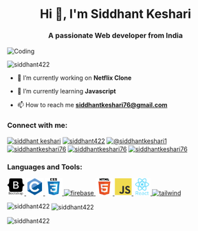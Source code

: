 <h1 align="center">Hi 👋, I'm Siddhant Keshari</h1>
<h3 align="center">A passionate Web developer from India</h3>
<img align ="center" alt ="Coding" width ="400" src ="https://camo.githubusercontent.com/fe63ad82cd0ea16571908365dcb3aff7a9715881cbeb881dba7def507d2790ea/68747470733a2f2f6d69726f2e6d656469756d2e636f6d2f6d61782f313336302f302a67714f33736c4c6d4762346d55656a652e676966">
<p align="left"> <img src="https://komarev.com/ghpvc/?username=siddhant422&label=Profile%20views&color=0e75b6&style=flat" alt="siddhant422" /> </p>

- 🔭 I’m currently working on **Netflix Clone**

- 🌱 I’m currently learning **Javascript**

- 📫 How to reach me **siddhantkeshari76@gmail.com**

<h3 align="left">Connect with me:</h3>
<p align="left">
<a href="https://linkedin.com/in/siddhant keshari" target="blank"><img align="center" src="https://raw.githubusercontent.com/rahuldkjain/github-profile-readme-generator/master/src/images/icons/Social/linked-in-alt.svg" alt="siddhant keshari" height="30" width="40" /></a>
<a href="https://www.codechef.com/users/siddhant422" target="blank"><img align="center" src="https://cdn.jsdelivr.net/npm/simple-icons@3.1.0/icons/codechef.svg" alt="siddhant422" height="30" width="40" /></a>
<a href="https://www.hackerrank.com/@siddhantkeshari1" target="blank"><img align="center" src="https://raw.githubusercontent.com/rahuldkjain/github-profile-readme-generator/master/src/images/icons/Social/hackerrank.svg" alt="@siddhantkeshari1" height="30" width="40" /></a>
<a href="https://codeforces.com/profile/siddhantkeshari76" target="blank"><img align="center" src="https://raw.githubusercontent.com/rahuldkjain/github-profile-readme-generator/master/src/images/icons/Social/codeforces.svg" alt="siddhantkeshari76" height="30" width="40" /></a>
<a href="https://www.leetcode.com/siddhantkeshari76" target="blank"><img align="center" src="https://raw.githubusercontent.com/rahuldkjain/github-profile-readme-generator/master/src/images/icons/Social/leet-code.svg" alt="siddhantkeshari76" height="30" width="40" /></a>
<a href="https://auth.geeksforgeeks.org/user/siddhantkeshari76" target="blank"><img align="center" src="https://raw.githubusercontent.com/rahuldkjain/github-profile-readme-generator/master/src/images/icons/Social/geeks-for-geeks.svg" alt="siddhantkeshari76" height="30" width="40" /></a>
</p>

<h3 align="left">Languages and Tools:</h3>
<p align="left"> <a href="https://getbootstrap.com" target="_blank" rel="noreferrer"> <img src="https://raw.githubusercontent.com/devicons/devicon/master/icons/bootstrap/bootstrap-plain-wordmark.svg" alt="bootstrap" width="40" height="40"/> </a> <a href="https://www.cprogramming.com/" target="_blank" rel="noreferrer"> <img src="https://raw.githubusercontent.com/devicons/devicon/master/icons/c/c-original.svg" alt="c" width="40" height="40"/> </a> <a href="https://www.w3schools.com/css/" target="_blank" rel="noreferrer"> <img src="https://raw.githubusercontent.com/devicons/devicon/master/icons/css3/css3-original-wordmark.svg" alt="css3" width="40" height="40"/> </a> <a href="https://firebase.google.com/" target="_blank" rel="noreferrer"> <img src="https://www.vectorlogo.zone/logos/firebase/firebase-icon.svg" alt="firebase" width="40" height="40"/> </a> <a href="https://www.w3.org/html/" target="_blank" rel="noreferrer"> <img src="https://raw.githubusercontent.com/devicons/devicon/master/icons/html5/html5-original-wordmark.svg" alt="html5" width="40" height="40"/> </a> <a href="https://developer.mozilla.org/en-US/docs/Web/JavaScript" target="_blank" rel="noreferrer"> <img src="https://raw.githubusercontent.com/devicons/devicon/master/icons/javascript/javascript-original.svg" alt="javascript" width="40" height="40"/> </a> <a href="https://reactjs.org/" target="_blank" rel="noreferrer"> <img src="https://raw.githubusercontent.com/devicons/devicon/master/icons/react/react-original-wordmark.svg" alt="react" width="40" height="40"/> </a> <a href="https://tailwindcss.com/" target="_blank" rel="noreferrer"> <img src="https://www.vectorlogo.zone/logos/tailwindcss/tailwindcss-icon.svg" alt="tailwind" width="40" height="40"/> </a> </p>

<p><img align="left" src="https://github-readme-stats.vercel.app/api/top-langs?username=siddhant422&show_icons=true&locale=en&layout=compact" alt="siddhant422" /></p>

<p>&nbsp;<img align="center" src="https://github-readme-stats.vercel.app/api?username=siddhant422&show_icons=true&locale=en" alt="siddhant422" /></p>

<p><img align="center" src="https://github-readme-streak-stats.herokuapp.com/?user=siddhant422&" alt="siddhant422" /></p>


